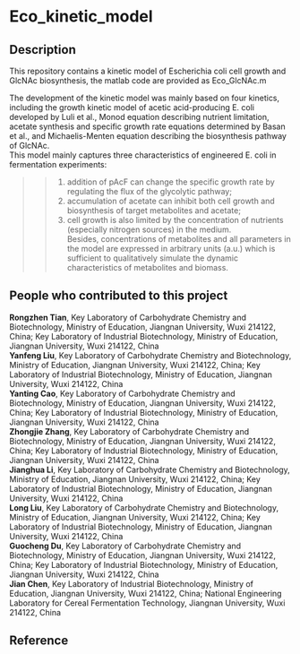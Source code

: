 # Eco_kinetic_model

## Description
This repository contains a kinetic model of Escherichia coli cell growth and GlcNAc biosynthesis, the matlab code are provided as Eco_GlcNAc.m  

The development of the kinetic model was mainly based on four kinetics, including the growth kinetic model of acetic acid-producing E. coli developed by Luli et al., Monod equation describing nutrient limitation, acetate synthesis and specific growth rate equations determined by Basan et al., and Michaelis-Menten equation describing the biosynthesis pathway of GlcNAc.   
This model mainly captures three characteristics of engineered E. coli in fermentation experiments:   
>>1) addition of pAcF can change the specific growth rate by regulating the flux of the glycolytic pathway;  
>>2) accumulation of acetate can inhibit both cell growth and biosynthesis of target metabolites and acetate;  
>>3) cell growth is also limited by the concentration of nutrients (especially nitrogen sources) in the medium.    
Besides, concentrations of metabolites and all parameters in the model are expressed in arbitrary units (a.u.) which is sufficient to qualitatively simulate the dynamic characteristics of metabolites and biomass.  

## People who contributed to this project
**Rongzhen Tian**, Key Laboratory of Carbohydrate Chemistry and Biotechnology, Ministry of Education, Jiangnan University, Wuxi 214122, China; Key Laboratory of Industrial Biotechnology, Ministry of Education, Jiangnan University, Wuxi 214122, China  
**Yanfeng Liu**, Key Laboratory of Carbohydrate Chemistry and Biotechnology, Ministry of Education, Jiangnan University, Wuxi 214122, China; Key Laboratory of Industrial Biotechnology, Ministry of Education, Jiangnan University, Wuxi 214122, China  
**Yanting Cao**, Key Laboratory of Carbohydrate Chemistry and Biotechnology, Ministry of Education, Jiangnan University, Wuxi 214122, China; Key Laboratory of Industrial Biotechnology, Ministry of Education, Jiangnan University, Wuxi 214122, China  
**Zhongjie Zhang**, Key Laboratory of Carbohydrate Chemistry and Biotechnology, Ministry of Education, Jiangnan University, Wuxi 214122, China; Key Laboratory of Industrial Biotechnology, Ministry of Education, Jiangnan University, Wuxi 214122, China  
**Jianghua Li**, Key Laboratory of Carbohydrate Chemistry and Biotechnology, Ministry of Education, Jiangnan University, Wuxi 214122, China; Key Laboratory of Industrial Biotechnology, Ministry of Education, Jiangnan University, Wuxi 214122, China  
**Long Liu**, Key Laboratory of Carbohydrate Chemistry and Biotechnology, Ministry of Education, Jiangnan University, Wuxi 214122, China; Key Laboratory of Industrial Biotechnology, Ministry of Education, Jiangnan University, Wuxi 214122, China  
**Guocheng Du**, Key Laboratory of Carbohydrate Chemistry and Biotechnology, Ministry of Education, Jiangnan University, Wuxi 214122, China; Key Laboratory of Industrial Biotechnology, Ministry of Education, Jiangnan University, Wuxi 214122, China  
**Jian Chen**, Key Laboratory of Industrial Biotechnology, Ministry of Education, Jiangnan University, Wuxi 214122, China; National Engineering Laboratory for Cereal Fermentation Technology, Jiangnan University, Wuxi 214122, China  

## Reference
